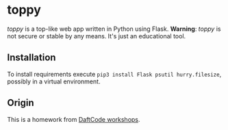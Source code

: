 # toppy

*toppy* is a top-like web app written in Python using Flask.
**Warning**: *toppy* is not secure or stable by any means.
It's just an educational tool.

## Installation

To install requirements execute `pip3 install Flask psutil hurry.filesize`, possibly in a virtual environment.

## Origin

This is a homework from [DaftCode workshops](https://github.com/daftcode/zajecia_python_mini/tree/master/2015-12-10%20Zajecia%20nr%205).
